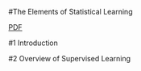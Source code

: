 #The Elements of Statistical Learning

[PDF](http://web.stanford.edu/~hastie/local.ftp/Springer/OLD/ESLII_print4.pdf)

#1 Introduction

#2 Overview of Supervised Learning
